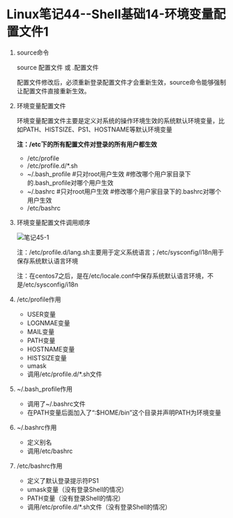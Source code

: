 # Linux笔记44--Shell基础14-环境变量配置文件1

1. source命令

   source 配置文件    或    .配置文件

   配置文件修改后，必须重新登录配置文件才会重新生效，source命令能够强制让配置文件直接重新生效。

2. 环境变量配置文件

   环境变量配置文件主要是定义对系统的操作环境生效的系统默认环境变量，比如PATH、HISTSIZE、PS1、HOSTNAME等默认环境变量

   **注：/etc下的所有配置文件对登录的所有用户都生效**

   + /etc/profile
   + /etc/profile.d/*.sh
   + ~/.bash_profile     #只对root用户生效    #修改哪个用户家目录下的.bash_profile对哪个用户生效
   + ~/.bashrc               #只对root用户生效    #修改哪个用户家目录下的.bashrc对哪个用户生效
   + /etc/bashrc

3. 环境变量配置文件调用顺序

   ![笔记45-1](E:\notes\Linux\笔记45-1.PNG)

   注：/etc/profile.d/lang.sh主要用于定义系统语言；/etc/sysconfig/i18n用于保存系统默认语言环境

   注：在centos7之后，是在/etc/locale.conf中保存系统默认语言环境，不是/etc/sysconfig/i18n

4. /etc/profile作用
   + USER变量
   + LOGNMAE变量
   + MAIL变量
   + PATH变量
   + HOSTNAME变量
   + HISTSIZE变量
   + umask
   + 调用/etc/profile.d/*.sh文件

5. ~/.bash_profile作用
   + 调用了~/.bashrc文件
   + 在PATH变量后面加入了“:$HOME/bin”这个目录并声明PATH为环境变量

6. ~/.bashrc作用
   + 定义别名
   + 调用/etc/bashrc

7. /etc/bashrc作用
   + 定义了默认登录提示符PS1
   + umask变量（没有登录Shell的情况）
   + PATH变量（没有登录Shell的情况）
   + 调用/etc/profile.d/*.sh文件（没有登录Shell的情况）